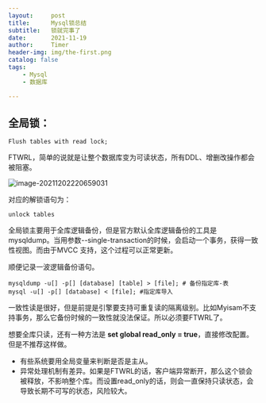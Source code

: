 ```yaml
---
layout:     post
title:      Mysql锁总结
subtitle:   锁就完事了
date:       2021-11-19
author:     Timer
header-img: img/the-first.png
catalog: false
tags:
    - Mysql
    - 数据库

---
```


## 全局锁：

```mysql
Flush tables with read lock;
```

FTWRL，简单的说就是让整个数据库变为可读状态，所有DDL、增删改操作都会被阻塞。

![image-20211202220659031](https://gitee.com/timerizaya/timer-pic/raw/master/img/image-20211202220659031.png) 

对应的解锁语句为：

```mysql
unlock tables
```

全局锁主要用于全库逻辑备份，但是官方默认全库逻辑备份的工具是mysqldump。当用参数--single-transaction的时候，会启动一个事务，获得一致性视图。而由于MVCC 支持，这个过程可以正常更新。

顺便记录一波逻辑备份语句。

```shell
mysqldump -u[] -p[] [database] [table] > [file]; # 备份指定库-表
mysql -u[] -p[] [database] < [file]; #指定库导入
```

一致性读是很好，但是前提是引擎要支持可重复读的隔离级别。比如Myisam不支持事务，那么它备份时候的一致性就没法保证。所以必须要FTWRL了。

想要全库只读，还有一种方法是 **set global read_only = true**，直接修改配置。但是不推荐这样做。

- 有些系统要用全局变量来判断是否是主从。
- 异常处理机制有差异。如果是FTWRL的话，客户端异常断开，那么这个锁会被释放，不影响整个库。而设置read_only的话，则会一直保持只读状态，会导致长期不可写的状态，风险较大。

























